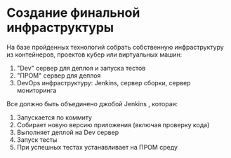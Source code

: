 # Создание финальной инфраструктуры

На базе пройденных технологий собрать собственную инфраструктуру из контейнеров, проектов кубер или виртуальных машин:  
1. "Dev" сервер для деплоя и запуска тестов  
2.  "ПРОМ" сервер для деплоя  
3. DevOps инфраструктуру: Jenkins, сервер сборки, сервер мониторинга  

Все должно быть объединено джобой Jenkins , которая:  
1. Запускается по коммиту  
2. Собирает новую версию приложения (включая проверку кода)  
3. Выполняет деплой на Dev сервер  
4. Запуск тесты  
5. При успешных тестах устанавливает на ПРОМ среду  

